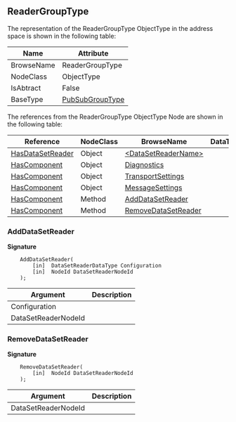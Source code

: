 <!-- objecttype -->
## ReaderGroupType
  
The representation of the ReaderGroupType ObjectType in the address space is shown in the following table:  

|Name|Attribute|
|---|---|
|BrowseName|ReaderGroupType|
|NodeClass|ObjectType|
|IsAbtract|False|
|BaseType|[PubSubGroupType](../../../Part14/ObjectTypes/PubSubGroupType/readme.md)|

The references from the ReaderGroupType ObjectType Node are shown in the following table:  

|Reference|NodeClass|BrowseName|DataType|TypeDefinition|ModellingRule|
|---|---|---|---|---|---|
|[HasDataSetReader](../../../Part14/ReferenceTypes/HasDataSetReader/readme.md)|Object|[&lt;DataSetReaderName&gt;](#&lt;DataSetReaderName&gt;)||[DataSetReaderType](../../Part14/ObjectTypes/DataSetReaderType/readme.md)|[OptionalPlaceholder](../../Objects/OptionalPlaceholder/readme.md)|
|[HasComponent](../../../Part3/ReferenceTypes/HasComponent/readme.md)|Object|[Diagnostics](#Diagnostics)||[PubSubDiagnosticsReaderGroupType](../../Part14/ObjectTypes/PubSubDiagnosticsReaderGroupType/readme.md)|[Optional](../../Objects/Optional/readme.md)|
|[HasComponent](../../../Part3/ReferenceTypes/HasComponent/readme.md)|Object|[TransportSettings](#TransportSettings)||[ReaderGroupTransportType](../../Part14/ObjectTypes/ReaderGroupTransportType/readme.md)|[Optional](../../Objects/Optional/readme.md)|
|[HasComponent](../../../Part3/ReferenceTypes/HasComponent/readme.md)|Object|[MessageSettings](#MessageSettings)||[ReaderGroupMessageType](../../Part14/ObjectTypes/ReaderGroupMessageType/readme.md)|[Optional](../../Objects/Optional/readme.md)|
|[HasComponent](../../../Part3/ReferenceTypes/HasComponent/readme.md)|Method|[AddDataSetReader](#AddDataSetReader)|||[Optional](../../Objects/Optional/readme.md)|
|[HasComponent](../../../Part3/ReferenceTypes/HasComponent/readme.md)|Method|[RemoveDataSetReader](#RemoveDataSetReader)|||[Optional](../../Objects/Optional/readme.md)|

### <a name="AddDataSetReader"></a>AddDataSetReader
  
**Signature**
```
    AddDataSetReader(
        [in]  DataSetReaderDataType Configuration
        [in]  NodeId DataSetReaderNodeId
    );
```

|Argument|Description|
|---|---|
|Configuration||
|DataSetReaderNodeId||

### <a name="RemoveDataSetReader"></a>RemoveDataSetReader
  
**Signature**
```
    RemoveDataSetReader(
        [in]  NodeId DataSetReaderNodeId
    );
```

|Argument|Description|
|---|---|
|DataSetReaderNodeId||


